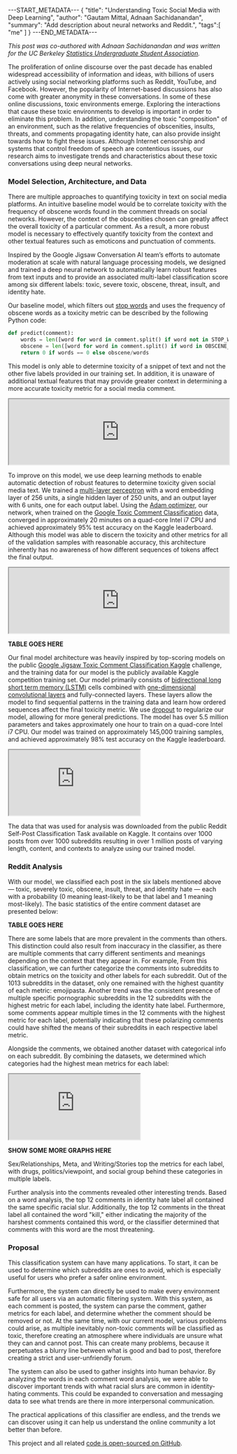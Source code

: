 ---START_METADATA---
{
  "title": "Understanding Toxic Social Media with Deep Learning",
  "author": "Gautam Mittal, Adnaan Sachidanandan",
  "summary": "Add description about neural networks and Reddit.",
  "tags":[
    "me"
  ]
}
---END_METADATA---

_This post was co-authored with Adnaan Sachidanandan and was written for the UC Berkeley [Statistics Undergraduate Student Association](https://susa.berkeley.edu/)._

The proliferation of online discourse over the past decade has enabled widespread accessibility of information and ideas, with billions of users actively using social networking platforms such as Reddit, YouTube, and Facebook. However, the popularity of Internet-based discussions has also come with greater anonymity in these conversations. In some of these online discussions, toxic environments emerge. Exploring the interactions that cause these toxic environments to develop is important in order to eliminate this problem. In addition, understanding the toxic "composition" of an environment, such as the relative frequencies of obscenities, insults, threats, and comments propagating identity hate, can also provide insight towards how to fight these issues. Although Internet censorship and systems that control freedom of speech are contentious issues, our research aims to investigate trends and characteristics about these toxic conversations using deep neural networks.

### Model Selection, Architecture, and Data
There are multiple approaches to quantifying toxicity in text on social media platforms. An intuitive baseline model would be to correlate toxicity with the frequency of obscene words found in the comment threads on social networks. However, the context of the obscenities chosen can greatly affect the overall toxicity of a particular comment. As a result, a more robust model is necessary to effectively quantify toxicity from the context and other textual features such as emoticons and punctuation of comments.

Inspired by the Google Jigsaw Conversation AI team’s efforts to automate moderation at scale with natural language processing models, we designed and trained a deep neural network to automatically learn robust features from text inputs and to provide an associated multi-label classification score among six different labels: toxic, severe toxic, obscene, threat, insult, and identity hate.

Our baseline model, which filters out [stop words](https://nlp.stanford.edu/IR-book/html/htmledition/dropping-common-terms-stop-words-1.html) and uses the frequency of obscene words as a toxicity metric can be described by the following Python code:

```python
def predict(comment):
    words = len([word for word in comment.split() if word not in STOP_WORDS])
    obscene = len([word for word in comment.split() if word in OBSCENE_WORDS])
    return 0 if words == 0 else obscene/words
```

This model is only able to determine toxicity of a snippet of text and not the other five labels provided in our training set. In addition, it is unaware of additional textual features that may provide greater context in determining a more accurate toxicity metric for a social media comment.

<iframe src="https://gautam.cc/susa-fa18/interactive/models/baseline/" width="100%" border="0" scrolling="no" onload="resizeIframe(this)"></iframe>

To improve on this model, we use deep learning methods to enable automatic detection of robust features to determine toxicity given social media text. We trained a [multi-layer perceptron](https://en.wikipedia.org/wiki/Multilayer_perceptron) with a word embedding layer of 256 units, a single hidden layer of 250 units, and an output layer with 6 units, one for each output label. Using the [Adam optimizer](https://arxiv.org/pdf/1412.6980.pdf), our network, when trained on the [Google Toxic Comment Classification](https://www.kaggle.com/c/jigsaw-toxic-comment-classification-challenge) data, converged in approximately 20 minutes on a quad-core Intel i7 CPU and achieved approximately 95% test accuracy on the Kaggle leaderboard. Although this model was able to discern the toxicity and other metrics for all of the validation samples with reasonable accuracy, this architecture inherently has no awareness of how different sequences of tokens affect the final output.

<iframe src="https://gautam.cc/susa-fa18/interactive/models/mlp/" width="100%" border="0" scrolling="no" onload="resizeIframe(this)"></iframe>

**TABLE GOES HERE**

Our final model architecture was heavily inspired by top-scoring models on the public [Google Jigsaw Toxic Comment Classification Kaggle](https://www.kaggle.com/c/jigsaw-toxic-comment-classification-challenge) challenge, and the training data for our model is the publicly available Kaggle competition training set. Our model primarily consists of [bidirectional long short term memory (LSTM)](https://en.wikipedia.org/wiki/Bidirectional_recurrent_neural_networks) cells combined with [one-dimensional convolutional layers](https://blog.goodaudience.com/introduction-to-1d-convolutional-neural-networks-in-keras-for-time-sequences-3a7ff801a2cf) and fully-connected layers. These layers allow the model to find sequential patterns in the training data and learn how ordered sequences affect the final toxicity metric. We use [dropout](https://www.cs.toronto.edu/~hinton/absps/JMLRdropout.pdf) to regularize our model, allowing for more general predictions. The model has over 5.5 million parameters and takes approximately one hour to train on a quad-core Intel i7 CPU. Our model was trained on approximately 145,000 training samples, and achieved approximately 98% test accuracy on the Kaggle leaderboard.

<iframe src="https://gautam.cc/susa-fa18/interactive/models/lstm/" scrolling="no" onload="resizeIframe(this)"></iframe>

The data that was used for analysis was downloaded from the public Reddit Self-Post Classification Task available on Kaggle. It contains over 1000 posts from over 1000 subreddits resulting in over 1 million posts of varying length, content, and contexts to analyze using our trained model.

### Reddit Analysis
With our model, we classified each post in the six labels mentioned above — toxic, severely toxic, obscene, insult, threat, and identity hate — each with a probability (0 meaning least-likely to be that label and 1 meaning most-likely). The basic statistics of the entire comment dataset are presented below:

**TABLE GOES HERE**

There are some labels that are more prevalent in the comments than others. This distinction could also result from inaccuracy in the classifier, as there are multiple comments that carry different sentiments and meanings depending on the context that they appear in. For example,
From this classification, we can further categorize the comments into subreddits to obtain metrics on the toxicity and other labels for each subreddit. Out of the 1013 subreddits in the dataset, only one remained with the highest quantity of each metric: emojipasta. Another trend was the consistent presence of multiple specific pornographic subreddits in the 12 subreddits with the highest metric for each label, including the identity hate label. Furthermore, some comments appear multiple times in the 12 comments with the highest metric for each label, potentially indicating that these polarizing comments could have shifted the means of their subreddits in each respective label metric.

Alongside the comments, we obtained another dataset with categorical info on each subreddit. By combining the datasets, we determined which categories had the highest mean metrics for each label:

<iframe src="https://gautam.cc/susa-fa18/interactive/graphs/" scrolling="no" onload="resizeIframe(this)"></iframe>

**SHOW SOME MORE GRAPHS HERE**

Sex/Relationships, Meta, and Writing/Stories top the metrics for each label, with drugs, politics/viewpoint, and social group behind these categories in multiple labels.

Further analysis into the comments revealed other interesting trends. Based on a word analysis, the top 12 comments in identity hate label all contained the same specific racial slur. Additionally, the top 12 comments in the threat label all contained the word "kill," either indicating the majority of the harshest comments contained this word, or the classifier determined that comments with this word are the most threatening.

### Proposal
This classification system can have many applications. To start, it can be used to determine which subreddits are ones to avoid, which is especially useful for users who prefer a safer online environment.

Furthermore, the system can directly be used to make every environment safe for all users via an automatic filtering system. With this system, as each comment is posted, the system can parse the comment, gather metrics for each label, and determine whether the comment should be removed or not. At the same time, with our current model, various problems could arise, as multiple inevitably non-toxic comments will be classified as toxic, therefore creating an atmosphere where individuals are unsure what they can and cannot post. This can create many problems, because it perpetuates a blurry line between what is good and bad to post, therefore creating a strict and user-unfriendly forum.

The system can also be used to gather insights into human behavior. By analyzing the words in each comment word analysis, we were able to discover important trends with what racial slurs are common in identity-hating comments. This could be expanded to conversation and messaging data to see what trends are there in more interpersonal communication.

The practical applications of this classifier are endless, and the trends we can discover using it can help us understand the online community a lot better than before.

This project and all related [code is open-sourced on GitHub](https://github.com/gmittal/susa-fa18).

<script>
  function resizeIframe(obj) {
    obj.style.height = obj.contentWindow.document.body.scrollHeight + 'px';
  }
</script>
